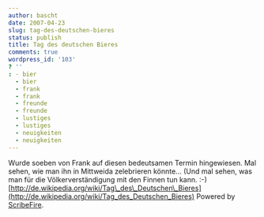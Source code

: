 ```yaml
---
author: bascht
date: 2007-04-23
slug: tag-des-deutschen-bieres
status: publish
title: Tag des deutschen Bieres
comments: true
wordpress_id: '103'
? ''
: - bier
  - bier
  - frank
  - frank
  - freunde
  - freunde
  - lustiges
  - lustiges
  - neuigkeiten
  - neuigkeiten
---
```


Wurde soeben von Frank auf diesen bedeutsamen Termin hingewiesen.
Mal sehen, wie man ihn in Mittweida zelebrieren könnte... (Und mal
sehen, was man für die Völkerverständigung mit den Finnen tun kann.
:-)
[http://de.wikipedia.org/wiki/Tag\_des\_Deutschen\_Bieres](http://de.wikipedia.org/wiki/Tag_des_Deutschen_Bieres)
Powered by [ScribeFire](http://scribefire.com/).



